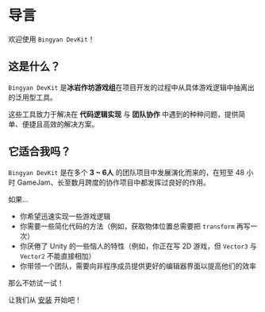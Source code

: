 # 导言

欢迎使用 `Bingyan DevKit`！

## 这是什么？
`Bingyan DevKit` 是**冰岩作坊游戏组**在项目开发的过程中从具体游戏逻辑中抽离出的泛用型工具。  

这些工具致力于解决在 **代码逻辑实现** 与 **团队协作** 中遇到的种种问题，提供简单、便捷且高效的解决方案。

## 它适合我吗？
`Bingyan DevKit` 是在多个 **3 ~ 6人** 的团队项目中发展演化而来的，在短至 48 小时 GameJam、长至数月跨度的协作项目中都发挥过良好的作用。  

如果...
- 你希望迅速实现一些游戏逻辑
- 你需要一些简化代码的方法（例如，获取物体位置总需要把 `transform` 再写一次）
- 你厌倦了 Unity 的一些恼人的特性（例如，你正在写 2D 游戏，但 `Vector3` 与 `Vector2` 不能直接相加）
- 你带领一个团队，需要向非程序成员提供更好的编辑器界面以提高他们的效率

那么不妨试一试！

让我们从 [安装](/1-getting-started/1-install) 开始吧！